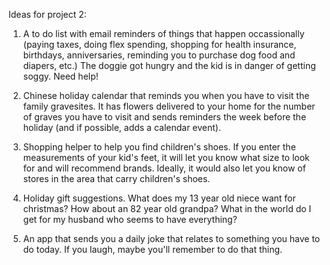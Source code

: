 Ideas for project 2:

1. A to do list with email reminders of things that happen occassionally (paying taxes, doing flex spending, shopping for health insurance, birthdays, anniversaries, reminding you to purchase dog food and diapers, etc.) The doggie got hungry and the kid is in danger of getting soggy. Need help!

2. Chinese holiday calendar that reminds you when you have to visit the family gravesites. It has flowers delivered to your home for the number of graves you have to visit and sends reminders the week before the holiday (and if possible, adds a calendar event).

3. Shopping helper to help you find children's shoes. If you enter the measurements of your kid's feet, it will let you know what size to look for and will recommend brands. Ideally, it would also let you know of stores in the area that carry children's shoes.

4. Holiday gift suggestions. What does my 13 year old niece want for christmas? How about an 82 year old grandpa? What in the world do I get for my husband who seems to have everything?

5. An app that sends you a daily joke that relates to something you have to do today. If you laugh, maybe you'll remember to do that thing.